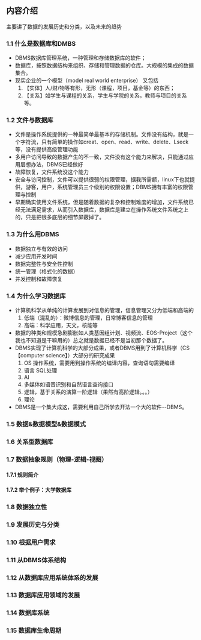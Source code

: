 ## 内容介绍
主要讲了数据的发展历史和分类，以及未来的趋势
### 1.1 什么是数据库和DMBS
* DBMS数据库管理系统，一种管理和存储数据库的软件；
* 数据库，按照数据结构来组织、存储和管理数据的仓库。大规模的集成的数据集合。
* 现实企业的一个模型（model real world enterprise） 又包括
  1. 【实体】人/财/物等有形，无形（课程，项目，基金等）的东西；
  2. 【关系】如学生与课程的关系，学生与学院的关系，教师与项目的关系等。
### 1.2 文件与数据库
* 文件是操作系统提供的一种最简单最基本的存储机制。文件没有结构，就是一个字符流，只有简单的操作如creat、open、read、write、delete、Lseck等，没有提供高级管理功能
* 多用户访问导致的数据产生的不一致，文件没有这个能力来解决，只能通过应用层想办法，DBMS已经做好
* 故障恢复，文件系统没这个能力
* 安全与访问控制，文件可以提供很弱的权限管理，据我所需额，linux下也就提供，游客，用户，系统管理员三个级别的权限设置；DBMS拥有丰富的权限管理与控制
* 早期确实使用文件系统，但是随着数据的复杂和控制难度的增加，文件系统已经无法满足需求，从而引入数据库，数据库是建立在操作系统文件系统之上的，只是把很多底层的细节屏蔽掉了。
### 1.3 为什么用DBMS
* 数据独立与有效的访问
* 减少应用开发时间
* 数据完整性与安全性控制
* 统一管理（格式化的数据）
* 并发控制和故障恢复
### 1.4 为什么学习数据库
* 计算机科学从单纯的计算发展到对信息的管理，信息管理又分为低端和高端的
  1. 低端（混乱的）：微博信息的管理，日常博客信息的管理
  2. 高端：科学应用，天文，核能等
* 数据的种类和规模急剧膨胀如人类基因组计划、视频流、EOS-Project（这个我也不知道是干嘛用的）总之就是数据已经不是当初那个数据了。
* DBMS实现了计算机科学的大部分成果，或者DBMS用到了计算机科学（CS【computer science】）大部分的研究成果
  1. OS 操作系统，需要用到操作系统的编译内容，查询语句需要编译
  2. 语言 SQL处理
  3. AI
  4. 多媒体如语音识别和自然语言查询接口
  6. 逻辑，基于关系的演算一阶逻辑（果然有高阶逻辑。。。）
  7. 理论
* DBMS是一个集大成这，需要利用自己所学去开法一个大的软件--DBMS。
### 1.5 数据&数据模型&数据模式

### 1.6 关系型数据库
### 1.7 数据抽象规则（物理-逻辑-视图）
#### 1.7.1 规则简介
#### 1.7.2 举个例子：大学数据库
### 1.8 数据独立性
### 1.9 发展历史与分类
### 1.10 根据用户需求
### 1.11 从DBMS体系结构
### 1.12 从数据库应用系统体系的发展
### 1.13 数据库应用领域的发展
### 1.14 数据库系统
### 1.15 数据库生命周期

